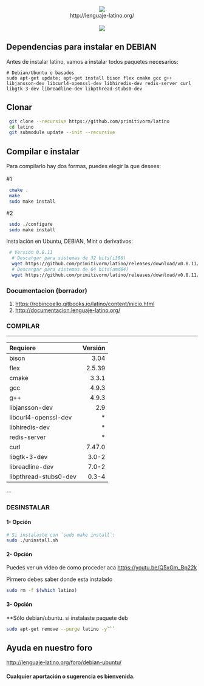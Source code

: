 <p align="center">
<img src ="https://raw.githubusercontent.com/primitivorm/latino/master/logo/banner-300x.png" /><br>http://lenguaje-latino.org/<br><br>
<img src ="https://www.debian-tutorials.com/wp-content/uploads/2013/03/debian-banner.png" />
</p>

## Dependencias para instalar en DEBIAN

Antes de instalar latino, vamos a instalar todos paquetes necesarios: 

```
# Debian/Ubuntu o basados
sudo apt-get update; apt-get install bison flex cmake gcc g++ libjansson-dev libcurl4-openssl-dev libhiredis-dev redis-server curl libgtk-3-dev libreadline-dev libpthread-stubs0-dev
```

## Clonar


```bash
 git clone --recursive https://github.com/primitivorm/latino
 cd latino
 git submodule update --init --recursive
```

## Compilar e instalar

Para compilarlo hay dos formas, puedes elegir la que desees:<br><br>
#1
```bash
 cmake .
 make
 sudo make install
 ```

#2

```bash
 sudo ./configure
 sudo make install
```


Instalación en Ubuntu, DEBIAN, Mint o derivativos:

```bash
 # Versión 0.8.11
  # Descargar para sistemas de 32 bits(i386)
  wget https://github.com/primitivorm/latino/releases/download/v0.8.11/latino-0.8.11-Linux_i386.deb
  # Descargar para sistemas de 64 bits(amd64)
  wget https://github.com/primitivorm/latino/releases/download/v0.8.11/latino-0.8.11-Linux_amd64.deb
```


### Documentacion (borrador)
1. https://robincoello.gitbooks.io/latino/content/inicio.html
2. http://documentacion.lenguaje-latino.org/


### COMPILAR

---

|Requiere               | Versión
| :---------------------|--------:
| bison                 |  3.04
| flex                  |  2.5.39
| cmake                 |  3.3.1
| gcc                   |  4.9.3
| g++                   |  4.9.3
| libjansson-dev        |  2.9 
| libcurl4-openssl-dev  |  *
| libhiredis-dev        |  *
| redis-server          |  *
| curl                  |  7.47.0
| libgtk-3-dev          |  3.0-2
| libreadline-dev       |  7.0-2
| libpthread-stubs0-dev |  0.3-4

--

### DESINSTALAR

#### 1- Opción
```bash
# Si instalaste con `sudo make install`:
sudo ./uninstall.sh
```

#### 2- Opción

Puedes ver un video de como proceder aca https://youtu.be/Q5xGm_Bp22k

Pirmero debes saber donde esta instalado

 ```bash
sudo rm -f $(which latino)
 ```
 

#### 3- Opción

 **Sólo debian/ubuntu. si instalaste paquete deb
 
 ```bash
 sudo apt-get remove --purge latino -y```
```


## Ayuda en nuestro foro 

http://lenguaje-latino.org/foro/debian-ubuntu/


#### Cualquier aportación o sugerencia es bienvenida.
